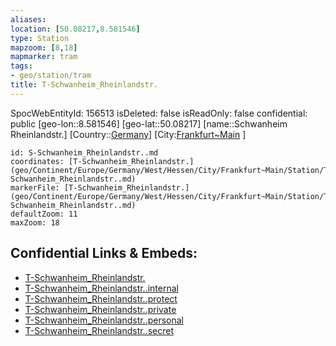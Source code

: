 ```yaml
---
aliases: 
location: [50.08217,8.581546]
type: Station 
mapzoom: [8,18] 
mapmarker: tram 
tags:
- geo/station/tram
title: T-Schwanheim_Rheinlandstr.
---
```

SpocWebEntityId: 156513
isDeleted: false
isReadOnly: false
confidential: public
[geo-lon::8.581546]
[geo-lat::50.08217]
[name::Schwanheim Rheinlandstr.]
[Country::[Germany](geo/Continent/Europe/Germany.md)]
[City:[Frankfurt~Main](geo/Continent/Europe/Germany/West/Hessen/City/Frankfurt~Main.md) ]


```leaflet
id: S-Schwanheim_Rheinlandstr..md
coordinates: [T-Schwanheim_Rheinlandstr.](geo/Continent/Europe/Germany/West/Hessen/City/Frankfurt~Main/Station/T-Schwanheim_Rheinlandstr..md)
markerFile: [T-Schwanheim_Rheinlandstr.](geo/Continent/Europe/Germany/West/Hessen/City/Frankfurt~Main/Station/T-Schwanheim_Rheinlandstr..md)
defaultZoom: 11 
maxZoom: 18
```


## Confidential Links & Embeds: 
- [T-Schwanheim_Rheinlandstr.](../../../../../../../../../../_public/geo/Continent/Europe/Germany/West/Hessen/City/Frankfurt~Main/Station/T-Schwanheim_Rheinlandstr..md) 
- [T-Schwanheim_Rheinlandstr..internal](../../../../../../../../../../_internal/geo/Continent/Europe/Germany/West/Hessen/City/Frankfurt~Main/Station/T-Schwanheim_Rheinlandstr..internal.md) 
- [T-Schwanheim_Rheinlandstr..protect](../../../../../../../../../../_protect/geo/Continent/Europe/Germany/West/Hessen/City/Frankfurt~Main/Station/T-Schwanheim_Rheinlandstr..protect.md) 
- [T-Schwanheim_Rheinlandstr..private](../../../../../../../../../../_private/geo/Continent/Europe/Germany/West/Hessen/City/Frankfurt~Main/Station/T-Schwanheim_Rheinlandstr..private.md) 
- [T-Schwanheim_Rheinlandstr..personal](../../../../../../../../../../_personal/geo/Continent/Europe/Germany/West/Hessen/City/Frankfurt~Main/Station/T-Schwanheim_Rheinlandstr..personal.md) 
- [T-Schwanheim_Rheinlandstr..secret](../../../../../../../../../../_secret/geo/Continent/Europe/Germany/West/Hessen/City/Frankfurt~Main/Station/T-Schwanheim_Rheinlandstr..secret.md) 
